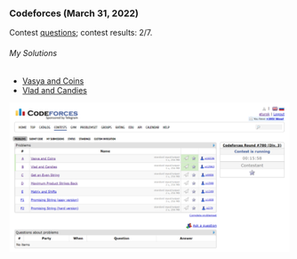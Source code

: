 ### Codeforces (March 31, 2022)
Contest [questions](https://codeforces.com/contest/1660); 
contest results: 2/7.

###### My Solutions
* [Vasya and Coins](https://github.com/ez2rok/coding-contests/blob/main/week_011/codeforces_round_780/vasya_and_coins.py)
* [Vlad and Candies](https://github.com/ez2rok/coding-contests/blob/main/week_011/codeforces_round_780/vlad_and_candies.py)

<img src="codeforces_round_780.png" alt="Screenshot of my contest results." width="800"/>

